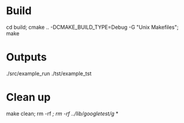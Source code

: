 # Build
cd build;
cmake .. -DCMAKE_BUILD_TYPE=Debug -G "Unix Makefiles"; make

# Outputs
./src/example_run
./tst/example_tst

# Clean up
make clean; rm -rf *; rm -rf ../lib/googletest/g* *
